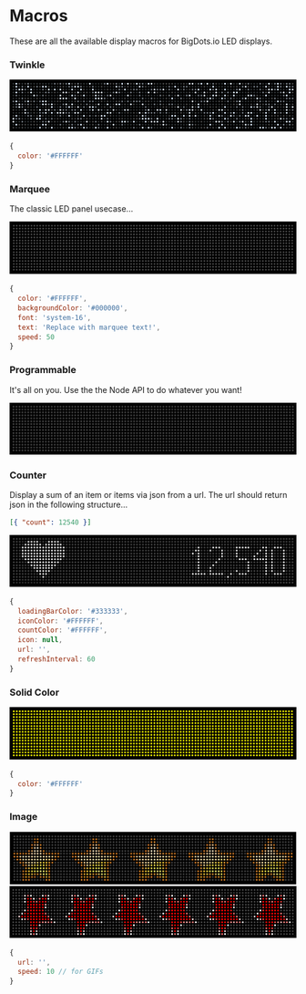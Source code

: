 # Macros  

These are all the available display macros for BigDots.io LED displays.

### Twinkle

![Twinkle macro](images/twinkle.gif)

```js
{
  color: '#FFFFFF'
}
```

### Marquee

The classic LED panel usecase...

![Marquee macro](images/marquee.gif)

```js
{
  color: '#FFFFFF',
  backgroundColor: '#000000',
  font: 'system-16',
  text: 'Replace with marquee text!',
  speed: 50
}
```

### Programmable

It's all on you. Use the the Node API to do whatever you want!

![Programmable macro](images/programmable.png)

### Counter

Display a sum of an item or items via json from a url. The url should return json in the following structure...

```json
[{ "count": 12540 }]
```

![Counter macro](images/counter.png)

```js
{
  loadingBarColor: '#333333',
  iconColor: '#FFFFFF',
  countColor: '#FFFFFF',
  icon: null,
  url: '',
  refreshInterval: 60
}
```

### Solid Color

![Solid color macro](images/solid-color.png)

```js
{
  color: '#FFFFFF'
}
```

### Image

![Image macro](images/image.png)
![Image macro](images/image.gif)

```js
{
  url: '',
  speed: 10 // for GIFs
}
```
